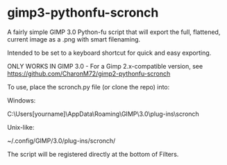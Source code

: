 # gimp3-pythonfu-scronch
A fairly simple GIMP 3.0 Python-fu script that will export the full, flattened, current image as a .png with smart filenaming.


Intended to be set to a keyboard shortcut for quick and easy exporting.


ONLY WORKS IN GIMP 3.0 - For a Gimp 2.x-compatible version, see https://github.com/CharonM72/gimp2-pythonfu-scronch


To use, place the scronch.py file (or clone the repo) into:

Windows:

C:\Users\[yourname]\AppData\Roaming\GIMP\3.0\plug-ins\scronch

Unix-like:

~/.config/GIMP/3.0/plug-ins/scronch/


The script will be registered directly at the bottom of Filters.
